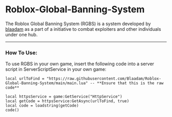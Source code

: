 # Roblox-Global-Banning-System

The Roblox Global Banning System (RGBS) is a system developed by [blaadam](https://www.roblox.com/users/5557366/profile) as a part of a initiative to combat exploiters and other individuals under one hub.

---

### How To Use:
To use RGBS in your own game, insert the following code into a server script in ServerScriptService in your own game:
```
local urlToFind = "https://raw.githubusercontent.com/Blaadam/Roblox-Global-Banning-System/main/main.lua" -- **Ensure that this is the raw code**

local httpsService = game:GetService("HttpService")
local getCode = httpsService:GetAsync(urlToFind, true)
local code = loadstring(getCode)
code()
```
